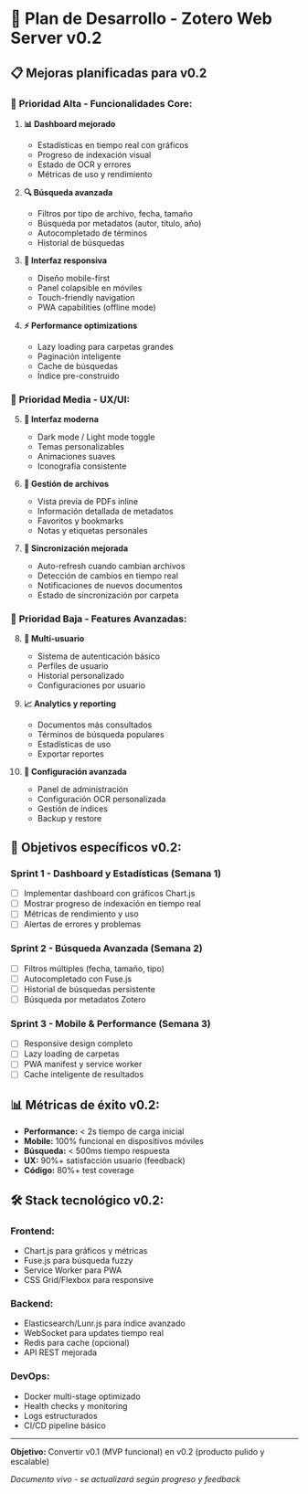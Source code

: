 # 🚀 Plan de Desarrollo - Zotero Web Server v0.2

## 📋 Mejoras planificadas para v0.2

### 🎯 **Prioridad Alta - Funcionalidades Core:**

1. **📊 Dashboard mejorado**
   - Estadísticas en tiempo real con gráficos
   - Progreso de indexación visual
   - Estado de OCR y errores
   - Métricas de uso y rendimiento

2. **🔍 Búsqueda avanzada**
   - Filtros por tipo de archivo, fecha, tamaño
   - Búsqueda por metadatos (autor, título, año)
   - Autocompletado de términos
   - Historial de búsquedas

3. **📱 Interfaz responsiva**
   - Diseño mobile-first
   - Panel colapsible en móviles
   - Touch-friendly navigation
   - PWA capabilities (offline mode)

4. **⚡ Performance optimizations**
   - Lazy loading para carpetas grandes
   - Paginación inteligente
   - Cache de búsquedas
   - Índice pre-construido

### 🔧 **Prioridad Media - UX/UI:**

5. **🎨 Interfaz moderna**
   - Dark mode / Light mode toggle
   - Temas personalizables
   - Animaciones suaves
   - Iconografía consistente

6. **📂 Gestión de archivos**
   - Vista previa de PDFs inline
   - Información detallada de metadatos
   - Favoritos y bookmarks
   - Notas y etiquetas personales

7. **🔄 Sincronización mejorada**
   - Auto-refresh cuando cambian archivos
   - Detección de cambios en tiempo real
   - Notificaciones de nuevos documentos
   - Estado de sincronización por carpeta

### 🌟 **Prioridad Baja - Features Avanzadas:**

8. **👥 Multi-usuario**
   - Sistema de autenticación básico
   - Perfiles de usuario
   - Historial personalizado
   - Configuraciones por usuario

9. **📈 Analytics y reporting**
   - Documentos más consultados
   - Términos de búsqueda populares
   - Estadísticas de uso
   - Exportar reportes

10. **🔧 Configuración avanzada**
    - Panel de administración
    - Configuración OCR personalizada
    - Gestión de índices
    - Backup y restore

## 🎯 Objetivos específicos v0.2:

### **Sprint 1 - Dashboard y Estadísticas (Semana 1)**
- [ ] Implementar dashboard con gráficos Chart.js
- [ ] Mostrar progreso de indexación en tiempo real
- [ ] Métricas de rendimiento y uso
- [ ] Alertas de errores y problemas

### **Sprint 2 - Búsqueda Avanzada (Semana 2)**  
- [ ] Filtros múltiples (fecha, tamaño, tipo)
- [ ] Autocompletado con Fuse.js
- [ ] Historial de búsquedas persistente
- [ ] Búsqueda por metadatos Zotero

### **Sprint 3 - Mobile & Performance (Semana 3)**
- [ ] Responsive design completo
- [ ] Lazy loading de carpetas
- [ ] PWA manifest y service worker
- [ ] Cache inteligente de resultados

## 📊 Métricas de éxito v0.2:

- **Performance:** < 2s tiempo de carga inicial
- **Mobile:** 100% funcional en dispositivos móviles  
- **Búsqueda:** < 500ms tiempo respuesta
- **UX:** 90%+ satisfacción usuario (feedback)
- **Código:** 80%+ test coverage

## 🛠️ Stack tecnológico v0.2:

### **Frontend:**
- Chart.js para gráficos y métricas
- Fuse.js para búsqueda fuzzy
- Service Worker para PWA
- CSS Grid/Flexbox para responsive

### **Backend:**  
- Elasticsearch/Lunr.js para índice avanzado
- WebSocket para updates tiempo real
- Redis para cache (opcional)
- API REST mejorada

### **DevOps:**
- Docker multi-stage optimizado
- Health checks y monitoring
- Logs estructurados
- CI/CD pipeline básico

---

**Objetivo:** Convertir v0.1 (MVP funcional) en v0.2 (producto pulido y escalable)

*Documento vivo - se actualizará según progreso y feedback*